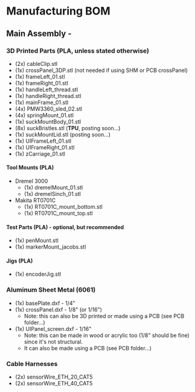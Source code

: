 # Manufacturing BOM

## Main Assembly -
### 3D Printed Parts (PLA, unless stated otherwise)
- (2x) cableClip.stl
- (1x) crossPanel_3DP.stl (not needed if using SHM or PCB crossPanel)
- (1x) frameLeft_01.stl
- (1x) frameRight_01.stl
- (1x) handleLeft_thread.stl
- (1x) handleRight_thread.stl
- (1x) mainFrame_01.stl
- (4x) PMW3360_sled_02.stl
- (4x) springMount_01.stl
- (1x) suckMountBody_01.stl
- (8x) suckBristles.stl (**TPU**, posting soon...)
- (1x) suckMountLid.stl (posting soon...)
- (1x) UIFrameLeft_01.stl
- (1x) UIFrameRight_01.stl
- (1x) zCarriage_01.stl
#### Tool Mounts (PLA)
- Dremel 3000
	- (1x) dremelMount_01.stl
	- (1x) dremelSinch_01.stl
- Makita RT0701C
	- (1x) RT0701C_mount_bottom.stl
	- (1x) RT0701C_mount_top.stl
#### Test Parts (PLA) - optional, but recommended
- (1x) penMount.stl
- (1x) markerMount_jacobs.stl
#### Jigs (PLA)
- (1x) encoderJig.stl

### Aluminum Sheet Metal (6061)
- (1x) basePlate.dxf - 1/4"
- (1x) crossPanel.dxf - 1/8" (or 1/16")
	- Note: this can also be 3D printed or made using a PCB (see PCB folder...)
- (1x) UIPanel_screen.dxf - 1/16"
	- Note: this can be made in wood or acrylic too (1/8" should be fine) since it's not structural.
	- It can also be made using a PCB (see PCB folder...)

### Cable Harnesses
- (2x) sensorWire_ETH_20_CAT5
- (2x) sensorWire_ETH_40_CAT5
